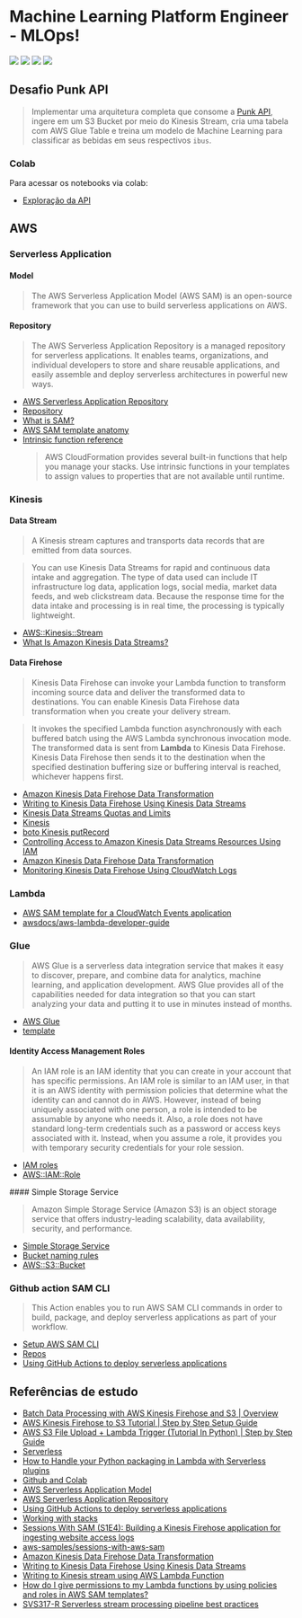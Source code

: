 # Machine Learning Platform Engineer - MLOps!

[![](https://img.shields.io/badge/Amazon_AWS-232F3E?style=for-the-badge&logo=amazon-aws&labelColor=white&logoColor=yellow&color=yellow)](https://aws.amazon.com/)
[![](https://img.shields.io/badge/serverless-layers?style=for-the-badge&logo=serverless&labelColor=white&color=red&)](https://www.serverless.com/) 
[![](https://img.shields.io/badge/Python-3776AB?style=for-the-badge&logo=python&labelColor=white)](https://www.python.org/)
[![](https://img.shields.io/badge/Colab-Google?style=for-the-badge&labelColor=white&color=orange&logo=googlecolab)](https://colab.research.google.com/)
<!--[![](https://img.shields.io/badge/VsCode-007ACC?style=for-the-badge&labelColor=white&color=007ACC&logo=vscode)](https://code.visualstudio.com/)-->


## Desafio Punk API

> Implementar uma arquitetura completa que consome a [Punk API](https://punkapi.com/documentation/v2), ingere em um S3 Bucket por meio do Kinesis Stream, cria uma tabela com AWS Glue Table e treina um modelo de Machine Learning para classificar as bebidas em seus respectivos `ibus`.

### Colab

Para acessar os notebooks via colab:
- [Exploração da API](https://colab.research.google.com/github/ggarciabas/mlops_aws_punkapi/blob/master/notebooks/Explora_API.ipynb)

## AWS
 
### Serverless Application

#### Model
> The AWS Serverless Application Model (AWS SAM) is an open-source framework that you can use to build serverless applications on AWS.

#### Repository
> The AWS Serverless Application Repository is a managed repository for serverless applications. It enables teams, organizations, and individual developers to store and share reusable applications, and easily assemble and deploy serverless architectures in powerful new ways.

- [AWS Serverless Application Repository](https://aws.amazon.com/serverless/serverlessrepo/)
- [Repository](https://serverlessrepo.aws.amazon.com/applications)
- [What is SAM?](https://docs.aws.amazon.com/serverless-application-model/latest/developerguide/what-is-sam.html)
- [AWS SAM template anatomy](https://docs.aws.amazon.com/serverless-application-model/latest/developerguide/sam-specification-template-anatomy.html)
- [Intrinsic function reference](https://docs.aws.amazon.com/AWSCloudFormation/latest/UserGuide/intrinsic-function-reference.html)
    > AWS CloudFormation provides several built-in functions that help you manage your stacks. Use intrinsic functions in your templates to assign values to properties that are not available until runtime.

### Kinesis 

#### Data Stream
> A Kinesis stream captures and transports data records that are emitted from data sources.

> You can use Kinesis Data Streams for rapid and continuous data intake and aggregation. The type of data used can include IT infrastructure log data, application logs, social media, market data feeds, and web clickstream data. Because the response time for the data intake and processing is in real time, the processing is typically lightweight.

- [AWS::Kinesis::Stream](https://docs.aws.amazon.com/pt_br/AWSCloudFormation/latest/UserGuide/aws-resource-kinesis-stream.html)
- [What Is Amazon Kinesis Data Streams?](https://docs.aws.amazon.com/streams/latest/dev/introduction.html)

#### Data Firehose
> Kinesis Data Firehose can invoke your Lambda function to transform incoming source data and deliver the transformed data to destinations. You can enable Kinesis Data Firehose data transformation when you create your delivery stream.

> It invokes the specified Lambda function asynchronously with each buffered batch using the AWS Lambda synchronous invocation mode. The transformed data is sent from **Lambda** to Kinesis Data Firehose. Kinesis Data Firehose then sends it to the destination when the specified destination buffering size or buffering interval is reached, whichever happens first.

- [Amazon Kinesis Data Firehose Data Transformation](https://docs.aws.amazon.com/firehose/latest/dev/data-transformation.html)
- [Writing to Kinesis Data Firehose Using Kinesis Data Streams](https://docs.aws.amazon.com/firehose/latest/dev/writing-with-kinesis-streams.html)
- [Kinesis Data Streams Quotas and Limits](https://docs.aws.amazon.com/streams/latest/dev/service-sizes-and-limits.html)
- [Kinesis](https://docs.aws.amazon.com/serverless-application-model/latest/developerguide/sam-property-function-kinesis.html)
- [boto Kinesis putRecord](http://boto.cloudhackers.com/en/latest/ref/kinesis.html#boto.kinesis.layer1.KinesisConnection.put_record)
- [Controlling Access to Amazon Kinesis Data Streams Resources Using IAM](https://docs.aws.amazon.com/streams/latest/dev/controlling-access.html)
- [Amazon Kinesis Data Firehose Data Transformation](https://docs.aws.amazon.com/firehose/latest/dev/data-transformation.html)
- [Monitoring Kinesis Data Firehose Using CloudWatch Logs](https://docs.aws.amazon.com/firehose/latest/dev/monitoring-with-cloudwatch-logs.html)

### Lambda

- [AWS SAM template for a CloudWatch Events application](https://docs.aws.amazon.com/lambda/latest/dg/with-scheduledevents-example-use-app-spec.html)
- [awsdocs/aws-lambda-developer-guide](https://github.com/awsdocs/aws-lambda-developer-guide/tree/main/sample-apps/blank-python)


### Glue

> AWS Glue is a serverless data integration service that makes it easy to discover, prepare, and combine data for analytics, machine learning, and application development. AWS Glue provides all of the capabilities needed for data integration so that you can start analyzing your data and putting it to use in minutes instead of months.

- [AWS Glue](https://aws.amazon.com/glue/?did=ft_card&trk=ft_card&whats-new-cards.sort-by=item.additionalFields.postDateTime&whats-new-cards.sort-order=desc)
- [template](https://gist.github.com/vdparikh/4c5d493fce53b9baf33edb39b17ff864)

#### Identity Access Management Roles
> An IAM role is an IAM identity that you can create in your account that has specific permissions. An IAM role is similar to an IAM user, in that it is an AWS identity with permission policies that determine what the identity can and cannot do in AWS. However, instead of being uniquely associated with one person, a role is intended to be assumable by anyone who needs it. Also, a role does not have standard long-term credentials such as a password or access keys associated with it. Instead, when you assume a role, it provides you with temporary security credentials for your role session.

- [IAM roles](https://docs.aws.amazon.com/IAM/latest/UserGuide/id_roles.html)
- [AWS::IAM::Role](https://docs.aws.amazon.com/pt_br/AWSCloudFormation/latest/UserGuide/aws-resource-iam-role.html)

#### Simple Storage Service
>  Amazon Simple Storage Service (Amazon S3) is an object storage service that offers industry-leading scalability, data availability, security, and performance.

- [Simple Storage Service](https://aws.amazon.com/s3/)
- [Bucket naming rules](https://docs.aws.amazon.com/AmazonS3/latest/userguide/bucketnamingrules.html)
- [AWS::S3::Bucket](https://docs.aws.amazon.com/pt_br/AWSCloudFormation/latest/UserGuide/aws-properties-s3-bucket.html#cfn-s3-bucket-name)

### Github action SAM CLI
> This Action enables you to run AWS SAM CLI commands in order to build, package, and deploy serverless applications as part of your workflow.

- [Setup AWS SAM CLI](https://github.com/marketplace/actions/setup-aws-sam-cli)
- [Repos](https://github.com/aws-actions/setup-sam)
- [Using GitHub Actions to deploy serverless applications](https://aws.amazon.com/blogs/compute/using-github-actions-to-deploy-serverless-applications/)

## Referências de estudo

- [Batch Data Processing with AWS Kinesis Firehose and S3 | Overview](https://www.youtube.com/watch?v=DPT3swb6zgI)
- [AWS Kinesis Firehose to S3 Tutorial | Step by Step Setup Guide](https://www.youtube.com/watch?v=UMKnCEgE--k&t=0s)
- [AWS S3 File Upload + Lambda Trigger (Tutorial In Python) | Step by Step Guide](https://youtu.be/H_rRlnSw_5s)
- [Serverless](https://aws.amazon.com/getting-started/deep-dive-serverless/?e=gs2020&p=gsrc)
- [How to Handle your Python packaging in Lambda with Serverless plugins](https://www.serverless.com/blog/serverless-python-packaging)
- [Github and Colab](https://colab.research.google.com/github/googlecolab/colabtools/blob/master/notebooks/colab-github-demo.ipynb#scrollTo=8QAWNjizy_3O)
- [AWS Serverless Application Model](https://aws.amazon.com/serverless/sam/)
- [AWS Serverless Application Repository](https://aws.amazon.com/serverless/serverlessrepo/)
- [Using GitHub Actions to deploy serverless applications](https://aws.amazon.com/blogs/compute/using-github-actions-to-deploy-serverless-applications/)
- [Working with stacks](https://docs.aws.amazon.com/AWSCloudFormation/latest/UserGuide/stacks.html)
- [Sessions With SAM (S1E4): Building a Kinesis Firehose application for ingesting website access logs](https://www.youtube.com/watch?v=jdTBtaxs0hA)
- [aws-samples/sessions-with-aws-sam](https://github.com/aws-samples/sessions-with-aws-sam)
- [Amazon Kinesis Data Firehose Data Transformation](https://docs.aws.amazon.com/firehose/latest/dev/data-transformation.html)
- [Writing to Kinesis Data Firehose Using Kinesis Data Streams](https://docs.aws.amazon.com/firehose/latest/dev/writing-with-kinesis-streams.html)
- [Writing to Kinesis stream using AWS Lambda Function](https://stackoverflow.com/questions/33824904/writing-to-kinesis-stream-using-aws-lambda-function)
- [How do I give permissions to my Lambda functions by using policies and roles in AWS SAM templates?](https://aws.amazon.com/premiumsupport/knowledge-center/lambda-sam-template-permissions/)
- [SVS317-R Serverless stream processing pipeline best practices](https://d1.awsstatic.com/events/reinvent/2019/REPEAT_1_Serverless_stream_processing_pipeline_best_practices_SVS317-R1.pdf)

<!-- Icons: https://simpleicons.org/ Shields: https://img.shields.io/badge-->